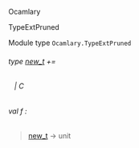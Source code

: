 Ocamlary

TypeExtPruned

Module type `Ocamlary.TypeExtPruned`

<a id="extension-decl-C"></a>

###### type [new_t](Ocamlary.md#type-new_t) += 

<a id="extension-C"></a>

######    | C

<a id="val-f"></a>

###### val f :

> [new_t](Ocamlary.md#type-new_t) -> unit
